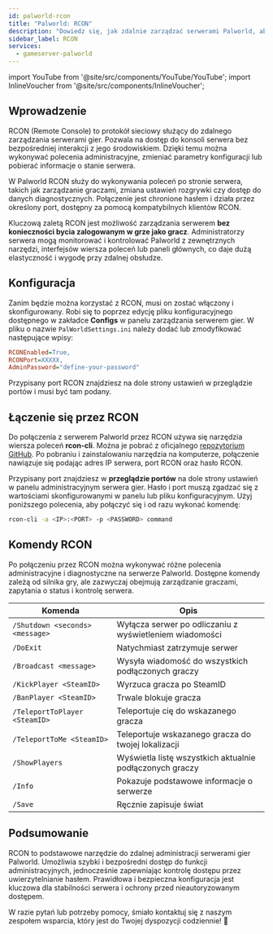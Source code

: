 ```yaml
---
id: palworld-rcon
title: "Palworld: RCON"
description: "Dowiedz się, jak zdalnie zarządzać serwerami Palworld, aby mieć elastyczną kontrolę i monitoring bez konieczności dołączania do gry → Sprawdź teraz"
sidebar_label: RCON
services:
  - gameserver-palworld
---
```


import YouTube from '@site/src/components/YouTube/YouTube';
import InlineVoucher from '@site/src/components/InlineVoucher';

## Wprowadzenie

RCON (Remote Console) to protokół sieciowy służący do zdalnego zarządzania serwerami gier. Pozwala na dostęp do konsoli serwera bez bezpośredniej interakcji z jego środowiskiem. Dzięki temu można wykonywać polecenia administracyjne, zmieniać parametry konfiguracji lub pobierać informacje o stanie serwera.

W Palworld RCON służy do wykonywania poleceń po stronie serwera, takich jak zarządzanie graczami, zmiana ustawień rozgrywki czy dostęp do danych diagnostycznych. Połączenie jest chronione hasłem i działa przez określony port, dostępny za pomocą kompatybilnych klientów RCON.

Kluczową zaletą RCON jest możliwość zarządzania serwerem **bez konieczności bycia zalogowanym w grze jako gracz**. Administratorzy serwera mogą monitorować i kontrolować Palworld z zewnętrznych narzędzi, interfejsów wiersza poleceń lub paneli głównych, co daje dużą elastyczność i wygodę przy zdalnej obsłudze.

<InlineVoucher />

## Konfiguracja

Zanim będzie można korzystać z RCON, musi on zostać włączony i skonfigurowany. Robi się to poprzez edycję pliku konfiguracyjnego dostępnego w zakładce **Configs** w panelu zarządzania serwerem gier. W pliku o nazwie `PalWorldSettings.ini` należy dodać lub zmodyfikować następujące wpisy:

```cfg
RCONEnabled=True,
RCONPort=XXXXX,
AdminPassword="define-your-password"
```
Przypisany port RCON znajdziesz na dole strony ustawień w przeglądzie portów i musi być tam podany.



## Łączenie się przez RCON

Do połączenia z serwerem Palworld przez RCON używa się narzędzia wiersza poleceń **rcon-cli**. Można je pobrać z oficjalnego [repozytorium GitHub](https://github.com/gorcon/rcon-cli). Po pobraniu i zainstalowaniu narzędzia na komputerze, połączenie nawiązuje się podając adres IP serwera, port RCON oraz hasło RCON.

Przypisany port znajdziesz w **przeglądzie portów** na dole strony ustawień w panelu administracyjnym serwera gier. Hasło i port muszą zgadzać się z wartościami skonfigurowanymi w panelu lub pliku konfiguracyjnym. Użyj poniższego polecenia, aby połączyć się i od razu wykonać komendę:

```bash
rcon-cli -a <IP>:<PORT> -p <PASSWORD> command
```



## Komendy RCON

Po połączeniu przez RCON można wykonywać różne polecenia administracyjne i diagnostyczne na serwerze Palworld. Dostępne komendy zależą od silnika gry, ale zazwyczaj obejmują zarządzanie graczami, zapytania o status i kontrolę serwera.

| Komenda                                  | Opis                                                        |
|-----------------------------------------|-------------------------------------------------------------|
| `/Shutdown <seconds> <message>`          | Wyłącza serwer po odliczaniu z wyświetleniem wiadomości     |
| `/DoExit`                                | Natychmiast zatrzymuje serwer                               |
| `/Broadcast <message>`                   | Wysyła wiadomość do wszystkich podłączonych graczy          |
| `/KickPlayer <SteamID>`                  | Wyrzuca gracza po SteamID                                   |
| `/BanPlayer <SteamID>`                   | Trwale blokuje gracza                                       |
| `/TeleportToPlayer <SteamID>`            | Teleportuje cię do wskazanego gracza                         |
| `/TeleportToMe <SteamID>`                | Teleportuje wskazanego gracza do twojej lokalizacji         |
| `/ShowPlayers`                           | Wyświetla listę wszystkich aktualnie podłączonych graczy    |
| `/Info`                                  | Pokazuje podstawowe informacje o serwerze                   |
| `/Save`                                  | Ręcznie zapisuje świat                                      |



## Podsumowanie

RCON to podstawowe narzędzie do zdalnej administracji serwerami gier Palworld. Umożliwia szybki i bezpośredni dostęp do funkcji administracyjnych, jednocześnie zapewniając kontrolę dostępu przez uwierzytelnianie hasłem. Prawidłowa i bezpieczna konfiguracja jest kluczowa dla stabilności serwera i ochrony przed nieautoryzowanym dostępem.

W razie pytań lub potrzeby pomocy, śmiało kontaktuj się z naszym zespołem wsparcia, który jest do Twojej dyspozycji codziennie! 🙂

<InlineVoucher />